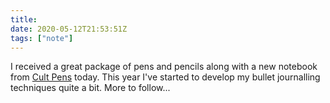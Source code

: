 ```yaml
---
title:
date: 2020-05-12T21:53:51Z
tags: ["note"]
---
```


I received a great package of pens and pencils along with a new notebook from [Cult Pens](https://www.cultpens.com) today. This year I've started to develop my bullet journalling techniques quite a bit. More to follow...
